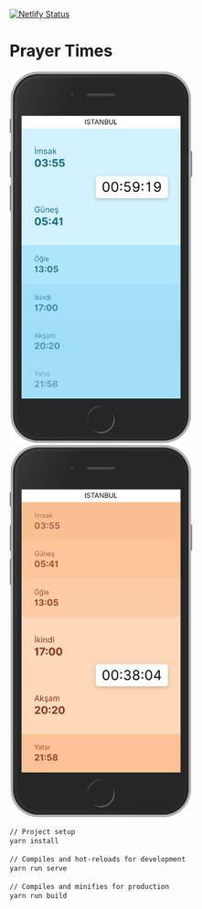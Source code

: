 [![Netlify Status](https://api.netlify.com/api/v1/badges/6748c2b4-bcd0-480b-83c0-b2486aef0122/deploy-status)](https://app.netlify.com/sites/namaz-vakti/deploys)

# Prayer Times

<img width="320" src="ss1.png" /><img width="320" src="ss2.png" />

```
// Project setup
yarn install

// Compiles and hot-reloads for development
yarn run serve

// Compiles and minifies for production
yarn run build
```
